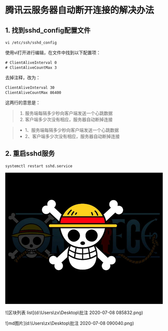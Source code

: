 # 腾讯云服务器自动断开连接的解决办法

## 1. 找到sshd_config配置文件

```vi /etc/ssh/sshd_config
vi /etc/ssh/sshd_config
```

使用vi打开进行编辑，在文件中找到以下配置项：

```
# ClientAliveInterval 0
# ClientAliveCountMax 3
```

去掉注释，改为：

```
ClientAliveInterval 30
ClientAliveCountMax 86400
```

这两行的意思是：

> 1. 服务端每隔多少秒向客户端发送一个心跳数据
> 2. 客户端多少次没有相应，服务器自动断掉连接

> + 1、服务端每隔多少秒向客户端发送一个心跳数据
> + 2、客户端多少次没有相应，服务器自动断掉连接



## 2. 重启sshd服务

```
systemctl restart sshd.service
```

![a ajpg](<https://github.com/kilizhang/gs/blob/master/a.jpg>)

![区块列表 list](d:\Users\zx\Desktop\批注 2020-07-08 085832.png)



![md图片](d:\Users\zx\Desktop\批注 2020-07-08 090040.png)





